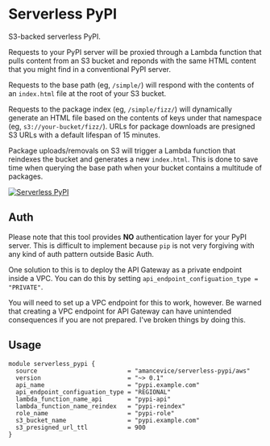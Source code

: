 # Serverless PyPI

S3-backed serverless PyPI.

Requests to your PyPI server will be proxied through a Lambda function that pulls content from an S3 bucket and reponds with the same HTML content that you might find in a conventional PyPI server.

Requests to the base path (eg, `/simple/`) will respond with the contents of an `index.html` file at the root of your S3 bucket.

Requests to the package index (eg, `/simple/fizz/`) will dynamically generate an HTML file based on the contents of keys under that namespace (eg, `s3://your-bucket/fizz/`). URLs for package downloads are presigned S3 URLs with a default lifespan of 15 minutes.

Package uploads/removals on S3 will trigger a Lambda function that reindexes the bucket and generates a new `index.html`. This is done to save time when querying the base path when your bucket contains a multitude of packages.

[![Serverless PyPI](https://github.com/amancevice/terraform-aws-serverless-pypi/blob/master/serverless-pypi.png?raw=true)](https://github.com/amancevice/terraform-aws-serverless-pypi)

## Auth

Please note that this tool provides **NO** authentication layer for your PyPI server. This is difficult to implement because `pip` is not very forgiving with any kind of auth pattern outside Basic Auth.

One solution to this is to deploy the API Gateway as a private endpoint inside a VPC. You can do this by setting `api_endpoint_configuation_type = "PRIVATE"`.

You will need to set up a VPC endpoint for this to work, however. Be warned that creating a VPC endpoint for API Gateway can have unintended consequences if you are not prepared. I've broken things by doing this.

## Usage

```hcl
module serverless_pypi {
  source                         = "amancevice/serverless-pypi/aws"
  version                        = "~> 0.1"
  api_name                       = "pypi.example.com"
  api_endpoint_configuation_type = "REGIONAL"
  lambda_function_name_api       = "pypi-api"
  lambda_function_name_reindex   = "pypi-reindex"
  role_name                      = "pypi-role"
  s3_bucket_name                 = "pypi.example.com"
  s3_presigned_url_ttl           = 900
}
```
